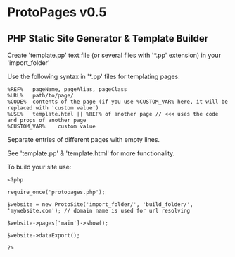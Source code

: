 # ProtoPages v0.5 
## PHP Static Site Generator & Template Builder

Create 'template.pp' text file (or several files with '*.pp' extension) in your 'import_folder'

Use the following syntax in '*.pp' files for templating pages:

    %REF% 	pageName, pageAlias, pageClass
    %URL% 	path/to/page/
    %CODE% 	contents of the page (if you use %CUSTOM_VAR% here, it will be replaced with 'custom value')
    %USE% 	template.html || %REF% of another page // <<< uses the code and props of another page
    %CUSTOM_VAR%	custom value

Separate entries of different pages with empty lines. 

See 'template.pp' & 'template.html' for more functionality.

To build your site use:

	<?php 
	
	require_once('protopages.php');

	$website = new ProtoSite('import_folder/', 'build_folder/', 'mywebsite.com'); // domain name is used for url resolving

	$website->pages['main']->show();

	$website->dataExport();
	
	?>
